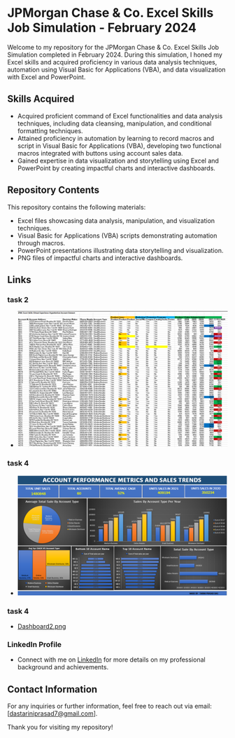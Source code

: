 # JPMorgan Chase & Co. Excel Skills Job Simulation - February 2024

Welcome to my repository for the JPMorgan Chase & Co. Excel Skills Job Simulation completed in February 2024. During this simulation, I honed my Excel skills and acquired proficiency in various data analysis techniques, automation using Visual Basic for Applications (VBA), and data visualization with Excel and PowerPoint.

## Skills Acquired

- Acquired proficient command of Excel functionalities and data analysis techniques, including data cleansing, manipulation, and conditional formatting techniques.
- Attained proficiency in automation by learning to record macros and script in Visual Basic for Applications (VBA), developing two functional macros integrated with buttons using account sales data.
- Gained expertise in data visualization and storytelling using Excel and PowerPoint by creating impactful charts and interactive dashboards.

## Repository Contents

This repository contains the following materials:

- Excel files showcasing data analysis, manipulation, and visualization techniques.
- Visual Basic for Applications (VBA) scripts demonstrating automation through macros.
- PowerPoint presentations illustrating data storytelling and visualization.
- PNG files of impactful charts and interactive dashboards.

## Links

### task 2 
- ![task 1.png](https://github.com/TPrasad98/JP_MORGAN_EXCEL_SKILLS/blob/main/TASK_2/TASK2.png)
### task 4 
- ![Dashboard1.png](https://github.com/TPrasad98/JP_MORGAN_EXCEL_SKILLS/blob/main/TASK_4/Screenshot%202024-02-22%20011158.png)
### task 4  
- [Dashboard2.png](link_to_dashboard2.png)

### LinkedIn Profile
- Connect with me on [LinkedIn](https://www.linkedin.com/in/yourprofile) for more details on my professional background and achievements.

## Contact Information

For any inquiries or further information, feel free to reach out via email: [dastariniprasad7@gmail.com].

Thank you for visiting my repository!
